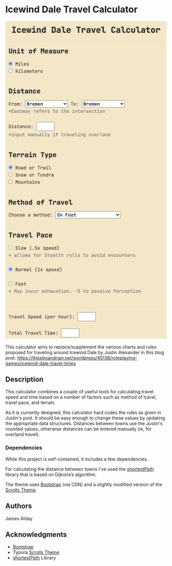 # Icewind Dale Travel Calculator

![calculator screenshot](calculator.png)

This calculator aims to replace/supplement the various charts and rules proposed for traveling around Icewind Dale by Justin Alexander in this blog post: https://thealexandrian.net/wordpress/45138/roleplaying-games/icewind-dale-travel-times


## Description

This calculator combines a couple of useful tools for calculating travel speed and time based on a number of factors such as method of travel, travel pace, and terrain. 

As it is currently designed, this calculator hard codes the rules as given in Justin's post. It should be easy enough to change these values by updating the appropriate data structures. Distances between towns use the Justin's rounded values, otherwise distances can be entered manually (ie, for overland travel).


### Dependencies

While this project is self-contained, it includes a few dependencies.

For calculating the distance between towns I've used the [shortestPath](https://github.com/noamsauerutley/shortest-path/blob/master/shortestPath.js) library that is based on Dijkstra’s algorithm.

The theme uses [Bootstrap](https://getbootstrap.com/) (via CDN) and a slightly modified version of the [Scrolls Theme](https://theme.typora.io/theme/Scrolls/).


## Authors

James Alday


## Acknowledgments

* [Bootstrap](https://getbootstrap.com/)
* Typora [Scrolls Theme](https://theme.typora.io/theme/Scrolls/)
* [shortestPath](https://github.com/noamsauerutley/shortest-path/blob/master/shortestPath.js) Library